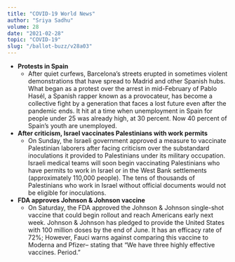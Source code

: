```yaml
---
title: "COVID-19 World News"
author: "Sriya Sadhu"
volume: 28
date: "2021-02-28"
topic: "COVID-19"
slug: "/ballot-buzz/v28a03"
---
```


* **Protests in Spain**
    + After quiet curfews, Barcelona’s streets erupted in sometimes violent demonstrations that have spread to Madrid and other Spanish hubs. What began as a protest over the arrest in mid-February of Pablo Hasél, a Spanish rapper known as a provocateur, has become a collective fight by a generation that faces a lost future even after the pandemic ends. It hit at a time when unemployment in Spain for people under 25 was already high, at 30 percent. Now 40 percent of Spain’s youth are unemployed.
* **After criticism, Israel vaccinates Palestinians with work permits**
    + On Sunday, the Israeli government approved a measure to vaccinate Palestinian laborers after facing criticism over the substandard inoculations it provided to Palestinians under its military occupation. Israeli medical teams will soon begin vaccinating Palestinians who have permits to work in Israel or in the West Bank settlements (approximately 110,000 people). The tens of thousands of Palestinians who work in Israel without official documents would not be eligible for inoculations.
* **FDA approves Johnson & Johnson vaccine**
    + On Saturday, the FDA approved the Johnson & Johnson single-shot vaccine that could begin rollout and reach Americans early next week. Johnson & Johnson has pledged to provide the United States with 100 million doses by the end of June. It has an efficacy rate of 72%; However, Fauci warns against comparing this vaccine to Moderna and Pfizer– stating that “We have three highly effective vaccines. Period.”